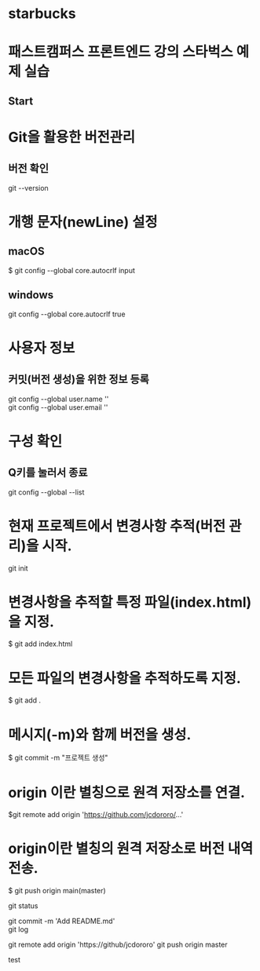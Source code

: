 # starbucks
# 패스트캠퍼스 프론트엔드 강의 스타벅스 예제 실습

## Start
# Git을 활용한 버전관리

## 버전 확인
git --version 



# 개행 문자(newLine) 설정
## macOS
$ git config --global core.autocrlf input  

## windows
git config --global core.autocrlf true  

# 사용자 정보
## 커밋(버전 생성)을 위한 정보 등록
git config --global user.name ''  
git config --global user.email ''  

# 구성 확인
## Q키를 눌러서 종료
git config --global --list  


# 현재 프로젝트에서 변경사항 추적(버전 관리)을 시작.
git init  

# 변경사항을 추적할 특정 파일(index.html)을 지정.
$ git add index.html

# 모든 파일의 변경사항을 추적하도록 지정.
$ git add .  

# 메시지(-m)와 함께 버전을 생성.
$ git commit -m "프로젝트 생성"

# origin 이란 별칭으로 원격 저장소를 연결.
$git remote add origin 'https://github.com/jcdororo/...'

# origin이란 별칭의 원격 저장소로 버전 내역 전송.
$ git push origin main(master)


git status  

git commit -m 'Add README.md'  
git log  

git remote add origin 'https://github/jcdororo'
git push origin master

test
